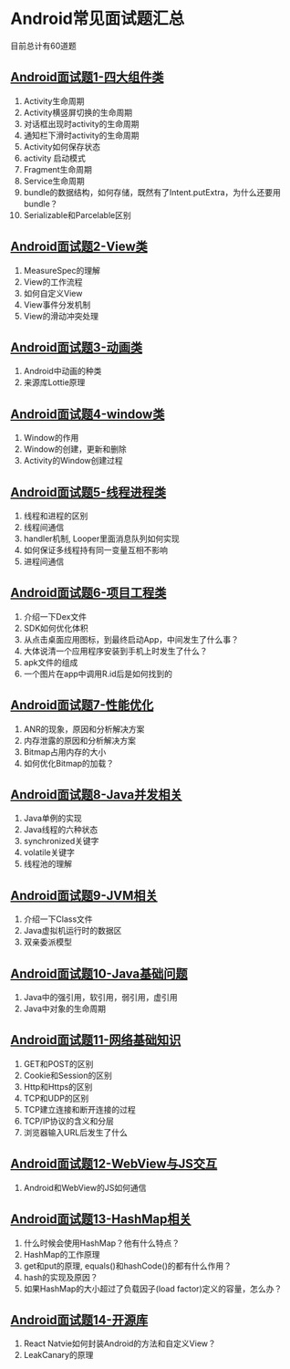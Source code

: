 # Android常见面试题汇总

目前总计有60道题

## [Android面试题1-四大组件类](Android面试题1-四大组件类.md)

1.	Activity生命周期
2.	Activity横竖屏切换的生命周期
3.	对话框出现时activity的生命周期
4.  通知栏下滑时activity的生命周期
5.  Activity如何保存状态
6.  activity 启动模式
7.  Fragment生命周期
8.  Service生命周期 
9.  bundle的数据结构，如何存储，既然有了Intent.putExtra，为什么还要用bundle？
10. Serializable和Parcelable区别

## [Android面试题2-View类](Android面试题2-View类.md)

1. MeasureSpec的理解
2. View的工作流程
3. 如何自定义View
4. View事件分发机制
5. View的滑动冲突处理

## [Android面试题3-动画类](Android面试题3-动画类.md)

1. Android中动画的种类
2. 来源库Lottie原理

## [Android面试题4-window类](Android面试题4-window类.md)

1. Window的作用
2. Window的创建，更新和删除
3. Activity的Window创建过程

## [Android面试题5-线程进程类](Android面试题3-线程进程类.md)

1.	线程和进程的区别
2.	线程间通信
3.	handler机制, Looper里面消息队列如何实现
4.	如何保证多线程持有同一变量互相不影响
5.	进程间通信

## [Android面试题6-项目工程类](Android面试题4-项目工程类.md)

1. 介绍一下Dex文件
2. SDK如何优化体积
3. 从点击桌面应用图标，到最终启动App，中间发生了什么事？
4. 大体说清一个应用程序安装到手机上时发生了什么？
5. apk文件的组成
6. 一个图片在app中调用R.id后是如何找到的

## [Android面试题7-性能优化](Android面试题5-性能优化.md)

1. ANR的现象，原因和分析解决方案
2. 内存泄露的原因和分析解决方案
3. Bitmap占用内存的大小
4. 如何优化Bitmap的加载？

## [Android面试题8-Java并发相关](Android面试题6-Java并发相关.md)

1. Java单例的实现
2. Java线程的六种状态
3. synchronized关键字
4. volatile关键字
5. 线程池的理解

## [Android面试题9-JVM相关](Android面试题7-JVM相关.md)

1. 介绍一下Class文件
2. Java虚拟机运行时的数据区
3. 双亲委派模型

## [Android面试题10-Java基础问题](Android面试题8-Java基础问题.md)

1. Java中的强引用，软引用，弱引用，虚引用
2. Java中对象的生命周期

## [Android面试题11-网络基础知识](Android面试题9-网络基础知识.md)

1. GET和POST的区别
2. Cookie和Session的区别
3. Http和Https的区别
4. TCP和UDP的区别
5. TCP建立连接和断开连接的过程
6. TCP/IP协议的含义和分层
7. 浏览器输入URL后发生了什么

## [Android面试题12-WebView与JS交互](Android面试题10-WebView与JS交互.md)

1. Android和WebView的JS如何通信

## [Android面试题13-HashMap相关](Android面试题11-HashMap相关.md)

1. 什么时候会使用HashMap？他有什么特点？
2. HashMap的工作原理
3. get和put的原理, equals()和hashCode()的都有什么作用？
4. hash的实现及原因？
5. 如果HashMap的大小超过了负载因子(load factor)定义的容量，怎么办？

## [Android面试题14-开源库](Android面试题12-开源库.md)

1. React Natvie如何封装Android的方法和自定义View？
2. LeakCanary的原理